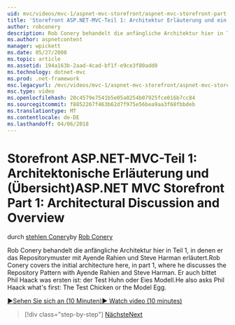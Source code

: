 ```yaml
---
uid: mvc/videos/mvc-1/aspnet-mvc-storefront/aspnet-mvc-storefront-part-1-architectural-discussion-and-overview
title: 'Storefront ASP.NET-MVC-Teil 1: Architektur Erläuterung und ein Überblick | Microsoft Docs'
author: robconery
description: Rob Conery behandelt die anfängliche Architektur hier in Teil 1, in denen er das Repositorymuster mit Ayende Rahien und Steve Harman erläutert. Darüber hinaus fordert er Rainer...
ms.author: aspnetcontent
manager: wpickett
ms.date: 05/27/2008
ms.topic: article
ms.assetid: 194a163b-2aad-4cad-bf1f-e9ce3f80add0
ms.technology: dotnet-mvc
ms.prod: .net-framework
msc.legacyurl: /mvc/videos/mvc-1/aspnet-mvc-storefront/aspnet-mvc-storefront-part-1-architectural-discussion-and-overview
msc.type: video
ms.openlocfilehash: 20c4579e7541b5e05a0254b07925fce016b7cc84
ms.sourcegitcommit: f8852267f463b62d7f975e56bea9aa3f68fbbdeb
ms.translationtype: MT
ms.contentlocale: de-DE
ms.lasthandoff: 04/06/2018
---
```

<a name="aspnet-mvc-storefront-part-1-architectural-discussion-and-overview"></a><span data-ttu-id="3e70e-104">Storefront ASP.NET-MVC-Teil 1: Architektonische Erläuterung und (Übersicht)</span><span class="sxs-lookup"><span data-stu-id="3e70e-104">ASP.NET MVC Storefront Part 1: Architectural Discussion and Overview</span></span>
====================
<span data-ttu-id="3e70e-105">durch [stehlen Conery](https://github.com/robconery)</span><span class="sxs-lookup"><span data-stu-id="3e70e-105">by [Rob Conery](https://github.com/robconery)</span></span>

<span data-ttu-id="3e70e-106">Rob Conery behandelt die anfängliche Architektur hier in Teil 1, in denen er das Repositorymuster mit Ayende Rahien und Steve Harman erläutert.</span><span class="sxs-lookup"><span data-stu-id="3e70e-106">Rob Conery covers the initial architecture here, in part 1, where he discusses the Repository Pattern with Ayende Rahien and Steve Harman.</span></span> <span data-ttu-id="3e70e-107">Er auch bittet Phil Haack was ersten ist: der Test Huhn oder Eies Modell.</span><span class="sxs-lookup"><span data-stu-id="3e70e-107">He also asks Phil Haack what's first: The Test Chicken or the Model Egg.</span></span>

[<span data-ttu-id="3e70e-108">&#9654;Sehen Sie sich an (10 Minuten)</span><span class="sxs-lookup"><span data-stu-id="3e70e-108">&#9654; Watch video (10 minutes)</span></span>](https://channel9.msdn.com/Blogs/ASP-NET-Site-Videos/aspnet-mvc-storefront-part-1-architectural-discussion-and-overview)

> [!div class="step-by-step"]
> [<span data-ttu-id="3e70e-109">Nächste</span><span class="sxs-lookup"><span data-stu-id="3e70e-109">Next</span></span>](aspnet-mvc-storefront-part-2-the-repository-pattern.md)
